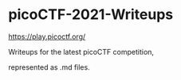 # picoCTF-2021-Writeups
https://play.picoctf.org/

Writeups for the latest picoCTF competition,

represented as .md files.

